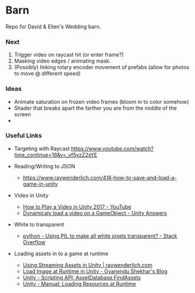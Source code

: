 # Barn

Repo for David & Ellen's Wedding barn.

### Next

1. Trigger video on raycast hit (or enter frame?)
2. Masking video edges / animating mask.
3. (Possibly) linking rotary encoder movement of prefabs (allow for photos to
    move @ different speed)

### Ideas

- Animate saturation on frozen video frames (bloom in to color somehow)
- Shader that breaks apart the farther you are from the middle of the screen
- 


### Useful Links

- Targeting with Raycast
	https://www.youtube.com/watch?time_continue=18&v=_yf5vzZ2sYE

- Reading/Writing to JSON
    - https://www.raywenderlich.com/418-how-to-save-and-load-a-game-in-unity

- Video in Unity
	- [How to Play a Video in Unity 2017 - YouTube](https://www.youtube.com/watch?v=V8rwCWiRLWI)
    - [Dynamicaly load a video on a GameObject - Unity Answers](https://answers.unity.com/questions/1432801/dynamicaly-load-a-video-on-a-gameobject.html)

- White to transparent
	- [python - Using PIL to make all white pixels transparent? - Stack Overflow](https://stackoverflow.com/questions/765736/using-pil-to-make-all-white-pixels-transparent)

- Loading assets in to a game at runtime
	- [Using Streaming Assets in Unity | raywenderlich.com](https://www.raywenderlich.com/479-using-streaming-assets-in-unity)
	- [Load Image at Runtime in Unity - Gyanendu Shekhar's Blog](http://gyanendushekhar.com/2017/07/08/load-image-runtime-unity/)
	- [Unity - Scripting API: AssetDatabase.FindAssets](https://docs.unity3d.com/ScriptReference/AssetDatabase.FindAssets.html)
	- [Unity - Manual: Loading Resources at Runtime](https://docs.unity3d.com/Manual/LoadingResourcesatRuntime.html)
